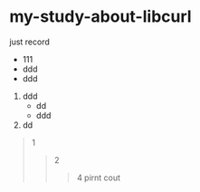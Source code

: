 # my-study-about-libcurl
just record
- 111
- ddd  
- ddd
1. ddd
   - dd
   - ddd
2. dd
>1
>>2
>>>4
   pirnt
      cout

